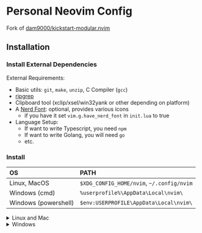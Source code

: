 # Personal Neovim Config

Fork of [dam9000/kickstart-modular.nvim](https://github.com/dam9000/kickstart-modular.nvim)

## Installation

### Install External Dependencies

External Requirements:
- Basic utils: `git`, `make`, `unzip`, C Compiler (`gcc`)
- [ripgrep](https://github.com/BurntSushi/ripgrep#installation)
- Clipboard tool (xclip/xsel/win32yank or other depending on platform)
- A [Nerd Font](https://www.nerdfonts.com/): optional, provides various icons
  - if you have it set `vim.g.have_nerd_font` in `init.lua` to true
- Language Setup:
  - If want to write Typescript, you need `npm`
  - If want to write Golang, you will need `go`
  - etc.

### Install

| OS | PATH |
| :- | :--- |
| Linux, MacOS | `$XDG_CONFIG_HOME/nvim`, `~/.config/nvim` |
| Windows (cmd)| `%userprofile%\AppData\Local\nvim\` |
| Windows (powershell)| `$env:USERPROFILE\AppData\Local\nvim\` |

<details><summary> Linux and Mac </summary>

```sh
git clone git@codeberg.org:maya-doshi/nvimcfg.git "${XDG_CONFIG_HOME:-$HOME/.config}"/nvim
```

</details>

<details><summary> Windows </summary>

`cmd.exe`:

```
git clone git@codeberg.org:maya-doshi/nvimcfg.git %userprofile%\AppData\Local\nvim\
```

`powershell.exe`

```
git clone git@codeberg.org:maya-doshi/nvimcfg.git $env:USERPROFILE\AppData\Local\nvim\
```

</details>
